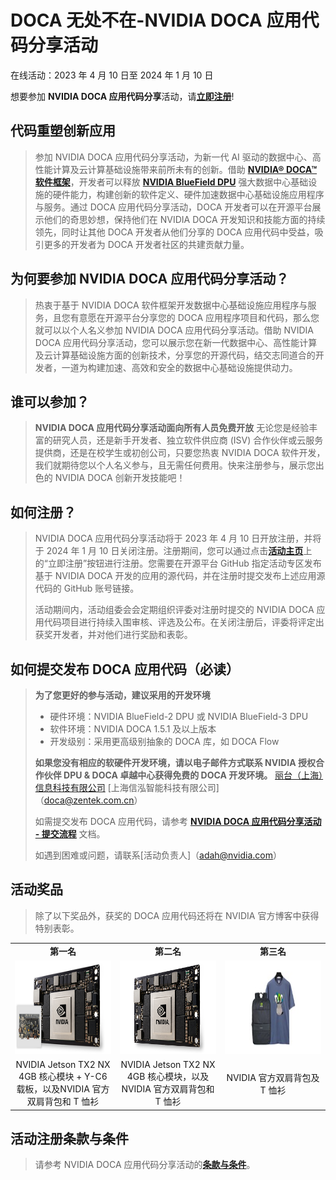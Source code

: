 <!Event Name>
# DOCA 无处不在-NVIDIA DOCA 应用代码分享活动

<!Event Period>
在线活动：2023 年 4 月 10 日至 2024 年 1 月 10 日
<!Event Landing Page for Registration>
想要参加 **NVIDIA DOCA 应用代码分享**活动，请[**立即注册**](http://www.nvidia.cn/events/doca-application-code-sharing/ "活动主页")!


<!Event Introduction>
## 代码重塑创新应用
> 参加 NVIDIA DOCA 应用代码分享活动，为新一代 AI 驱动的数据中心、高性能计算及云计算基础设施带来前所未有的创新。借助 [**NVIDIA® DOCA™ 软件框架**](https://developer.nvidia.cn/zh-cn/networking/doca)，开发者可以释放 [**NVIDIA BlueField DPU**](https://www.nvidia.cn/networking/products/data-processing-unit/) 强大数据中心基础设施的硬件能力，构建创新的软件定义、硬件加速数据中心基础设施应用程序与服务。通过 DOCA 应用代码分享活动，DOCA 开发者可以在开源平台展示他们的奇思妙想，保持他们在 NVIDIA DOCA 开发知识和技能方面的持续领先，同时让其他 DOCA 开发者从他们分享的 DOCA 应用代码中受益，吸引更多的开发者为 DOCA 开发者社区的共建贡献力量。

<!Why>
## 为何要参加 NVIDIA DOCA 应用代码分享活动？
> 热衷于基于 NVIDIA DOCA 软件框架开发数据中心基础设施应用程序与服务，且您有意愿在开源平台分享您的 DOCA 应用程序项目和代码，那么您就可以以个人名义参加 NVIDIA DOCA 应用代码分享活动。借助 NVIDIA DOCA 应用代码分享活动，您可以展示您在新一代数据中心、高性能计算及云计算基础设施方面的创新技术，分享您的开源代码，结交志同道合的开发者，一道为构建加速、高效和安全的数据中心基础设施提供动力。

<!Who>
## 谁可以参加？
> **NVIDIA DOCA 应用代码分享活动面向所有人员免费开放**
无论您是经验丰富的研究人员，还是新手开发者、独立软件供应商 (ISV) 合作伙伴或云服务提供商，还是在校学生或初创公司，只要您热衷 NVIDIA DOCA 软件开发，我们就期待您以个人名义参与，且无需任何费用。快来注册参与，展示您出色的 NVIDIA DOCA 创新开发技能吧！

<!Regestration>
## 如何注册？
> NVIDIA DOCA 应用代码分享活动将于 2023 年 4 月 10 日开放注册，并将于 2024 年 1 月 10 日关闭注册。注册期间，您可以通过点击[**活动主页**](http://www.nvidia.cn/events/doca-application-code-sharing/ "活动主页")上的“立即注册”按钮进行注册。您需要在开源平台 GitHub 指定活动专区发布基于 NVIDIA DOCA 开发的应用的源代码，并在注册时提交发布上述应用源代码的 GitHub 账号链接。
>
> 活动期间内，活动组委会会定期组织评委对注册时提交的 NVIDIA DOCA 应用代码项目进行持续入围审核、评选及公布。在关闭注册后，评委将评定出获奖开发者，并对他们进行奖励和表彰。

<!Pull Requests>
## 如何提交发布 DOCA 应用代码（必读）
> **为了您更好的参与活动，建议采用的开发环境**
> - 硬件环境：NVIDIA BlueField-2 DPU 或 NVIDIA BlueField-3 DPU
> - 软件环境：NVIDIA DOCA 1.5.1 及以上版本
> - 开发级别：采用更高级别抽象的 DOCA 库，如 DOCA Flow
>
> **如果您没有相应的软硬件开发环境，请以电子邮件方式联系 NVIDIA 授权合作伙伴 DPU &  DOCA 卓越中心获得免费的 DOCA 开发环境。**
> [丽台（上海）信息科技有限公司](doca@leadtek.com)
> [上海信泓智能科技有限公司]（doca@zentek.com.cn）
>
> 如需提交发布 DOCA 应用代码，请参考 [**NVIDIA DOCA 应用代码分享活动 - 提交流程**](https://github.com/openhackathons-org/NVIDIA-DOCA-App-Code-Sharing/blob/main/assets/DOCA%20Application%20Code%20Sharing.pdf "提交流程") 文档。
>
> 如遇到困难或问题，请联系[活动负责人]（adah@nvidia.com）
  
<!Prizes>
## 活动奖品
> 除了以下奖品外，获奖的 DOCA 应用代码还将在 NVIDIA 官方博客中获得特别表彰。

<table>
  <tr> 
    <td align="center"><b>第一名</b></td>
    <td align="center"><b>第二名</b></td>
    <td align="center"><b>第三名</b></td>
  </tr>
  <tr>
    <td align="center" width="400"><img src="/assets/dpu-hackathon-1st-place-jetson-tx2-3c33-l@2x.jpg" title="一等奖" height="150" width="auto"></td>
    <td align="center" width="400"><img src="/assets/nvidia-jetson-tx2-module-2c50-l@2x.jpg" title="二等奖" height="150" width="auto"></td>
    <td align="center" width="400"><img src="/assets/Backpack+T.jpg" title="三等奖" height="150" width="auto"></td>   
  </tr>  
  <tr>
    <td align="center">NVIDIA Jetson TX2 NX 4GB 核心模块 + Y-C6 载板，以及NVIDIA 官方双肩背包和 T 恤衫</font></td>
    <td align="center">NVIDIA Jetson TX2 NX 4GB 核心模块，以及NVIDIA 官方双肩背包和 T 恤衫</td>      
    <td align="center">NVIDIA 官方双肩背包及 T 恤衫</td>
  </tr>
</Table>

<!T&C>
## 活动注册条款与条件
> 请参考 NVIDIA DOCA 应用代码分享活动的[**条款与条件**](http://www.nvidia.cn/events/doca-application-code-sharing/terms-and-conditions "条款与条件")。
